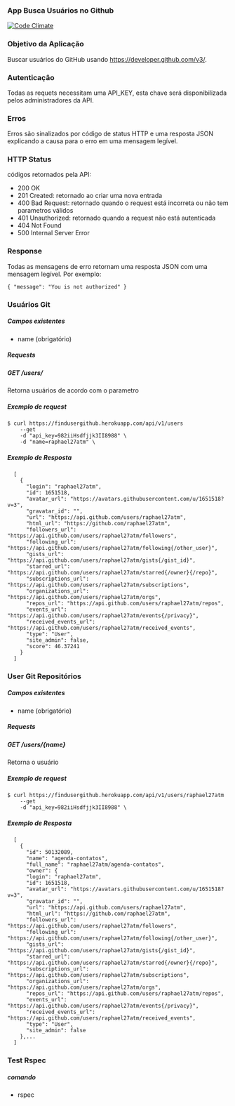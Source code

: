 ### App Busca Usuários no Github
[![Code Climate](https://codeclimate.com/github/raphael27atm/find_user_github/badges/gpa.svg)](https://codeclimate.com/github/raphael27atm/find_user_github)

### Objetivo da Aplicação
Buscar usuários do GitHub usando https://developer.github.com/v3/.

### Autenticação
Todas as requets necessitam uma API_KEY, esta chave será disponibilizada pelos administradores da API.

### Erros

Erros são sinalizados por código de status HTTP e uma resposta JSON explicando a
causa para o erro em uma mensagem legível.

### HTTP Status

códigos retornados pela API:

* 200 OK
* 201 Created: retornado ao criar uma nova entrada
* 400 Bad Request: retornado quando o request está incorreta ou não tem parametros válidos
* 401 Unauthorized: retornado quando a request não está autenticada
* 404 Not Found
* 500 Internal Server Error

### Response

Todas as mensagens de erro retornam uma resposta JSON com uma mensagem legível. Por exemplo:

    { "message": "You is not authorized" }

### Usuários Git

##### Campos existentes
* name (obrigatório)

##### Requests

##### GET /users/
Retorna usuários de acordo com o parametro

##### Exemplo de request

    $ curl https://findusergithub.herokuapp.com/api/v1/users
        --get
        -d "api_key=982iiHsdfjjk3II8988" \
        -d "name=raphael27atm" \


##### Exemplo de Resposta

      [
        {
          "login": "raphael27atm",
          "id": 1651518,
          "avatar_url": "https://avatars.githubusercontent.com/u/1651518?v=3",
          "gravatar_id": "",
          "url": "https://api.github.com/users/raphael27atm",
          "html_url": "https://github.com/raphael27atm",
          "followers_url": "https://api.github.com/users/raphael27atm/followers",
          "following_url": "https://api.github.com/users/raphael27atm/following{/other_user}",
          "gists_url": "https://api.github.com/users/raphael27atm/gists{/gist_id}",
          "starred_url": "https://api.github.com/users/raphael27atm/starred{/owner}{/repo}",
          "subscriptions_url": "https://api.github.com/users/raphael27atm/subscriptions",
          "organizations_url": "https://api.github.com/users/raphael27atm/orgs",
          "repos_url": "https://api.github.com/users/raphael27atm/repos",
          "events_url": "https://api.github.com/users/raphael27atm/events{/privacy}",
          "received_events_url": "https://api.github.com/users/raphael27atm/received_events",
          "type": "User",
          "site_admin": false,
          "score": 46.37241
        }
      ]

### User Git Repositórios

##### Campos existentes
* name (obrigatório)

##### Requests

##### GET /users/{name}
Retorna o usuário

##### Exemplo de request

    $ curl https://findusergithub.herokuapp.com/api/v1/users/raphael27atm
        --get
        -d "api_key=982iiHsdfjjk3II8988" \


##### Exemplo de Resposta

      [
        {
          "id": 50132089,
          "name": "agenda-contatos",
          "full_name": "raphael27atm/agenda-contatos",
          "owner": {
          "login": "raphael27atm",
          "id": 1651518,
          "avatar_url": "https://avatars.githubusercontent.com/u/1651518?v=3",
          "gravatar_id": "",
          "url": "https://api.github.com/users/raphael27atm",
          "html_url": "https://github.com/raphael27atm",
          "followers_url": "https://api.github.com/users/raphael27atm/followers",
          "following_url": "https://api.github.com/users/raphael27atm/following{/other_user}",
          "gists_url": "https://api.github.com/users/raphael27atm/gists{/gist_id}",
          "starred_url": "https://api.github.com/users/raphael27atm/starred{/owner}{/repo}",
          "subscriptions_url": "https://api.github.com/users/raphael27atm/subscriptions",
          "organizations_url": "https://api.github.com/users/raphael27atm/orgs",
          "repos_url": "https://api.github.com/users/raphael27atm/repos",
          "events_url": "https://api.github.com/users/raphael27atm/events{/privacy}",
          "received_events_url": "https://api.github.com/users/raphael27atm/received_events",
          "type": "User",
          "site_admin": false
        },...
      ]

### Test Rspec

##### comando
* rspec
